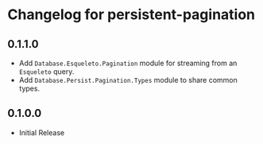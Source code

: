 # Changelog for persistent-pagination

## 0.1.1.0

- Add `Database.Esqueleto.Pagination` module for streaming from an `Esqueleto` query.
- Add `Database.Persist.Pagination.Types` module to share common types.

## 0.1.0.0

- Initial Release
